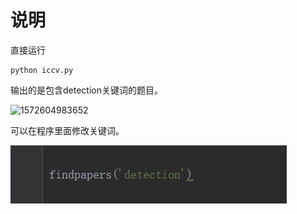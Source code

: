# 说明

直接运行

```
python iccv.py
```

输出的是包含detection关键词的题目。

![1572604983652](C:\Users\huowanliang\AppData\Roaming\Typora\typora-user-images\1572604983652.png)

可以在程序里面修改关键词。

![1572605034407](说明.assets/1572605034407.png)

